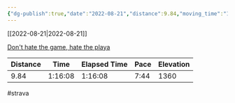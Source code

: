 ```yaml
---
{"dg-publish":true,"date":"2022-08-21","distance":9.84,"moving_time":"1:16:08","elapsed_time":"1:16:08","pace":"7:44","total_elevation_gain":1360,"url":"https://www.strava.com/activities/7678060666","permalink":"/01-personal/strava/2022-08-21-don-t-hate-the-game-hate-the-playa/","dgPassFrontmatter":true}
---
```



[[2022-08-21\|2022-08-21]]

[Don't hate the game, hate the playa](https://www.strava.com/activities/7678060666)

| Distance | Time    | Elapsed Time | Pace | Elevation |
| -------- | ------- | ------------ | ---- | --------- |
| 9.84     | 1:16:08 | 1:16:08      | 7:44 | 1360      |




#strava
